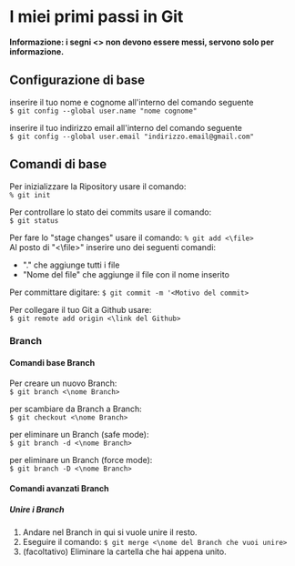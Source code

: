 # I miei primi passi in Git

**Informazione: i segni <\> non devono essere messi, servono solo per informazione.**

## Configurazione di base

inserire il tuo nome e cognome all'interno del comando seguente  
`$ git config --global user.name "nome cognome"`


inserire il tuo indirizzo email all'interno del comando seguente  
`$ git config --global user.email "indirizzo.email@gmail.com"`

## Comandi di base

Per inizializzare la Ripository usare il comando:  
`% git init`
 
Per controllare lo stato dei commits usare il comando:  
`$ git status`

Per fare lo "stage changes" usare il comando:  `% git add <\file>`  
Al posto di "<\file>" inserire uno dei seguenti comandi:  
- "." che aggiunge tutti i file
- "Nome del file" che aggiunge il file con il nome inserito

Per committare digitare:  `$ git commit -m '<Motivo del commit>`

Per collegare il tuo Git a Github usare:  
`$ git remote add origin <\link del Github>`

### Branch

#### Comandi base Branch

Per creare un nuovo Branch:  
`$ git branch <\nome Branch>`

per scambiare da Branch a Branch:  
`$ git checkout <\nome Branch>`

per eliminare un Branch (safe mode):  
`$ git branch -d <\nome Branch>`

per eliminare un Branch (force mode):  
`$ git branch -D <\nome Branch>`

#### Comandi avanzati Branch

##### Unire i Branch

1. Andare nel Branch in qui si vuole unire il resto.  
2. Eseguire il comando: `$ git merge <\nome del Branch che vuoi unire>`
3. (facoltativo) Eliminare la cartella che hai appena unito.